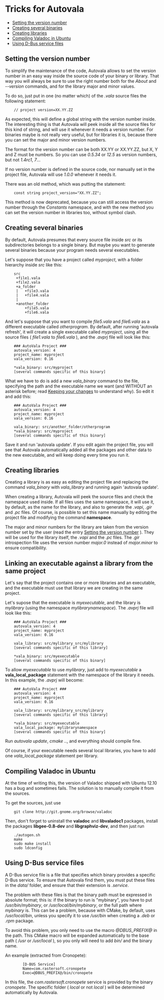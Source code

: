 # Tricks for Autovala

* [Setting the version number](https://github.com/rastersoft/autovala/wiki/tricks#setting-the-version-number)
* [Creating several binaries](https://github.com/rastersoft/autovala/wiki/tricks#creating-several-binaries)
* [Creating libraries](https://github.com/rastersoft/autovala/wiki/tricks#creating-libraries)
* [Compiling Valadoc in Ubuntu](https://github.com/rastersoft/autovala/wiki/tricks#compiling-valadoc-in-ubuntu)
* [Using D-Bus service files](https://github.com/rastersoft/autovala/wiki/tricks#using-d-bus-service-files)

## Setting the version number

To simplify the maintenance of the code, Autovala allows to set the version number in an easy way inside the source code of your binary or library. That way you will always be sure to use the right number both for the *About* and *--version* commands, and for the library major and minor values.

To do so, just put in one (no matter which) of the *.vala* source files the following statement:

        // project version=XX.YY.ZZ

As expected, this will define a global string with the version number inside. The interesting thing is that Autovala will peek inside all the source files for this kind of string, and will use it whenever it needs a version number. For binaries maybe is not really very useful, but for libraries it is, because there you can set the major and minor version numbers.

The format for the version number can be both XX.YY or XX.YY.ZZ, but X, Y and Z must be numbers. So you can use *0.5.34* or *12.5* as version numbers, but not *1.4rc1*, *7*...

If no version number is defined in the source code, nor manually set in the project file, Autovala will use *1.0.0* whenever it needs it.

There was an old method, which was putting the statement:

        const string project_version="XX.YY.ZZ";

This method is now deprecated, because you can still access the version number through the *Constants* namespace, and with the new method you can set the version number in libraries too, without symbol clash.

## Creating several binaries

By default, Autovala presumes that every source file inside *src* or its subdirectories belongs to a single binary. But maybe you want to generate several binaries because your program needs several executables.

Let's suppose that you have a project called *myproject*, with a folder hierarchy inside *src* like this:

        src
         +file1.vala
         +file2.vala
         +a_folder
         |   +file3.vala
         |   +file4.vala
         |
         +another_folder
             +file5.vala
             +file6.vala


And let's suppose that you want to compile *file5.vala* and *file6.vala* as a different executable called *otherprogram*. By default, after running 'autovala refresh', it will create a single executable called *myproject*, using all the source files ( *file1.vala* to *file6.vala* ), and the *.avprj* file will look like this:

        ### AutoVala Project ###
        autovala_version: 4
        project_name: myproject
        vala_version: 0.16

        *vala_binary: src/myproject
        [several commands specific of this binary]

What we have to do is add a new *vala_binary* command to the file, specifying the path and the executable name we want (and WITHOUT an asterisk before; read [Keeping your changes](wiki/Keeping-Your-Changes) to understand why). So edit it and add this:

        ### AutoVala Project ###
        autovala_version: 4
        project_name: myproject
        vala_version: 0.16

        vala_binary: src/another_folder/otherprogram
        *vala_binary: src/myproject
        [several commands specific of this binary]

Save it and run 'autovala update'. If you edit again the project file, you will see that Autovala automatically added all the packages and other data to the new executable, and will keep doing every time you run it.


## Creating libraries

Creating a library is as easy as editing the project file and replacing the command *vala_binary* with *vala_library* and running again 'autovala update'.

When creating a library, Autovala will peek the source files and check the namespace used inside. If all files uses the same namespace, it will use it, by default, as the name for the library, and also to generate the *.vapi*, *.gir* and *.pc* files. Of course, is possible to set this name manually by editing the project file and modifying the command **namespace**.

The major and minor numbers for the library are taken from the version number set by the user (read the entry [Setting the version number](tricks#setting-the-version-number) ). They will be used for the library itself, the *.vapi* and the *.pc* files. The *.gir* introspection file uses the version number *major.0* instead of *major.minor* to ensure compatibility.

## Linking an executable against a library from the same project

Let's say that the project contains one or more libraries and an executable, and the executable must use that library we are creating in the same project.


Let's supose that the executable is *myexecutable*, and the library is *mylibrary* (using the namespace *mylibrarynamespace*). The *.avprj* file will look like this:

        ### AutoVala Project ###
        autovala_version: 4
        project_name: myproject
        vala_version: 0.16

        vala_library: src/mylibrary_src/mylibrary
        [several commands specific of this library]
        
        *vala_binary: src/myexecutable
        [several commands specific of this binary]

To allow *myexecutable* to use *mylibrary*, just add to *myexecutable* a **vala_local_package** statement with the namespace of the library it needs. In this example, the *.avprj* will become:

        ### AutoVala Project ###
        autovala_version: 4
        project_name: myproject
        vala_version: 0.16

        vala_library: src/mylibrary_src/mylibrary
        [several commands specific of this library]
        
        *vala_binary: src/myexecutable
        vala_local_package: mylibrarynamespace
        [several commands specific of this binary]

Run *autovala update*, *cmake ..*, and everything should compile fine.

Of course, if your executable needs several local libraries, you have to add one *vala_local_package* statement per library.

## Compiling Valadoc in Ubuntu

At the time of writing this, the version of Valadoc shipped with Ubuntu 12.10 has a bug and sometimes fails. The solution is to manually compile it from the sources.

To get the sources, just use

        git clone http://git.gnome.org/browse/valadoc

Then, don't forget to uninstall the **valadoc** and **libvaladoc1** packages, install the packages **libgee-0.8-dev** and **libgraphviz-dev**, and then just run

        ./autogen.sh
        make
        sudo make install
        sudo ldconfig

## Using D-Bus service files

A D-Bus service file is a file that specifies which binary provides a specific D-Bus service. To ensure that Autovala find them, you must put these files in the *data/* folder, and ensure that their extension is *.service*.

The problem with these files is that the binary path must be expressed in absolute format; this is: if the binary to run is "mybinary", you have to put */usr/bin/mybinary*, or */usr/local/bin/mybinary*, or the full path where *mybinary* is. This can be a problem, because with CMake, by default, uses */usr/local/bin*, unless you specify it to use */usr/bin* when creating a *.deb* or *.rpm* package.

To avoid this problem, you only need to use the macro *\@DBUS_PREFIX\@* in the path. This CMake macro will be expanded automatically to the base path ( */usr* or */usr/local* ), so you only will need to add *bin/* and the binary name.

An example (extracted from Cronopete):

            [D-BUS Service]
            Name=com.rastersoft.cronopete
            Exec=@DBUS_PREFIX@/bin/cronopete

In this file, the *com.rastersoft.cronopete* service is provided by the binary *cronopete*. The specific folder ( *local* or not *local* ) will be determined automatically by Autovala.
